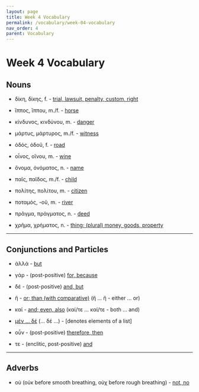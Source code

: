 ```yaml
---
layout: page
title: Week 4 Vocabulary
permalink: /vocabulary/week-04-vocabulary
nav_order: 4
parent: Vocabulary
---
```


# Week 4 Vocabulary

## Nouns

* δίκη, δίκης, f. - [trial, lawsuit, penalty, custom, right](https://logeion.uchicago.edu/δίκη)

* ἵππος, ἵππου, m./f. - [horse](https://logeion.uchicago.edu/ἵππος)

* κίνδυνος, κινδύνου, m. - [danger](https://logeion.uchicago.edu/κίνδυνος)

* μάρτυς, μάρτυρος, m./f. - [witness](https://logeion.uchicago.edu/μάρτυς)

* ὁδός, ὁδοῦ, f. - [road](https://logeion.uchicago.edu/ὁδός)

* οἶνος, οἴνου, m. - [wine](https://logeion.uchicago.edu/οἶνος)

* ὄνομα, ὀνόματος, n. - [name](https://logeion.uchicago.edu/ὄνομα)

* παῖς, παῖδος, m./f. - [child](https://logeion.uchicago.edu/παῖς)

* πολίτης, πολίτου, m. - [citizen](https://logeion.uchicago.edu/πολίτης)

* ποταμός, -οῦ, m. - [river](https://logeion.uchicago.edu/ποταμός)

* πρᾶγμα, πράγματος, n. - [deed](https://logeion.uchicago.edu/πρᾶγμα)

* χρῆμα, χρήματος, n. - [thing; (plural) money, goods, property](https://logeion.uchicago.edu/χρῆμα)

***

## Conjunctions and Particles

* ἀλλά - [but](https://logeion.uchicago.edu/ἀλλά)

* γάρ - (post-positive) [for, because](https://logeion.uchicago.edu/γάρ)

* δέ - (post-positive) [and, but](https://logeion.uchicago.edu/δέ)

* ἤ - [or; than (with comparative)](https://logeion.uchicago.edu/ἤ) (ἤ ... ἤ - either ... or)

* καί - [and; even, also](https://logeion.uchicago.edu/καί) (καί/τε ... καί/τε - both ... and)

* [μέν ... δέ](https://logeion.uchicago.edu/μέν) (... δέ ...) - [denotes elements of a list]

* οὖν - (post-positive) [therefore, then](https://logeion.uchicago.edu/οὖν)

* τε - (enclitic, post-positive) [and](https://logeion.uchicago.edu/τε)

***

## Adverbs

* οὐ (οὐκ before smooth breathing, οὐχ before rough breathing) - [not, no](https://logeion.uchicago.edu/οὐ)

